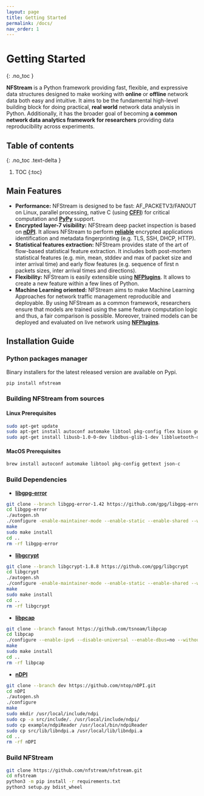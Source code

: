 ```yaml
---
layout: page
title: Getting Started
permalink: /docs/
nav_order: 1
---
```


# Getting Started
{: .no_toc }

**NFStream** is a Python framework providing fast, flexible, and expressive data structures designed to make 
working with **online** or **offline** network data both easy and intuitive. It aims to be the fundamental high-level 
building block for doing practical, **real world** network data analysis in Python. Additionally, it has the broader 
goal of becoming **a common network data analytics framework for researchers** providing data reproducibility 
across experiments.

## Table of contents
{: .no_toc .text-delta }

1. TOC
{:toc}

## Main Features

* **Performance:** NFStream is designed to be fast: AF_PACKETV3/FANOUT on Linux, parallel processing, native C 
(using [**CFFI**][cffi]) for critical computation and [**PyPy**][pypy] support.
* **Encrypted layer-7 visibility:** NFStream deep packet inspection is based on [**nDPI**][ndpi]. 
It allows NFStream to perform [**reliable**][reliable] encrypted applications identification and metadata 
fingerprinting (e.g. TLS, SSH, DHCP, HTTP).
* **Statistical features extraction:** NFStream provides state of the art of flow-based statistical feature extraction. 
It includes both post-mortem statistical features (e.g. min, mean, stddev and max of packet size and inter arrival time) 
and early flow features (e.g. sequence of first n packets sizes, inter arrival times and
directions).
* **Flexibility:** NFStream is easily extensible using [**NFPlugins**][nfplugin]. It allows to create a new 
feature within a few lines of Python.
* **Machine Learning oriented:** NFStream aims to make Machine Learning Approaches for network traffic management 
reproducible and deployable. By using NFStream as a common framework, researchers ensure that models are trained using 
the same feature computation logic and thus, a fair comparison is possible. Moreover, trained models can be deployed 
and evaluated on live network using [**NFPlugins**][nfplugin]. 

## Installation Guide

### Python packages manager

Binary installers for the latest released version are available on Pypi.

```bash
pip install nfstream
```

### Building NFStream from sources

#### Linux Prerequisites

```bash
sudo apt-get update
sudo apt-get install autoconf automake libtool pkg-config flex bison gettext libjson-c-dev
sudo apt-get install libusb-1.0-0-dev libdbus-glib-1-dev libbluetooth-dev libnl-genl-3-dev
```

#### MacOS Prerequisites

```bash
brew install autoconf automake libtool pkg-config gettext json-c
```

### Build Dependencies

* [**libgpg-error**](https://github.com/gpg/libgpg-error)

```bash
git clone --branch libgpg-error-1.42 https://github.com/gpg/libgpg-error
cd libgpg-error
./autogen.sh
./configure -enable-maintainer-mode --enable-static --enable-shared --with-pic --disable-doc --disable-nls
make
sudo make install
cd ..
rm -rf libgpg-error
```

* [**libgcrypt**](https://github.com/gpg/libgcrypt)

```bash
git clone --branch libgcrypt-1.8.8 https://github.com/gpg/libgcrypt
cd libgcrypt
./autogen.sh
./configure -enable-maintainer-mode --enable-static --enable-shared --with-pic --disable-doc
make
sudo make install
cd ..
rm -rf libgcrypt
```

* [**libpcap**](https://github.com/the-tcpdump-group/libpcap)

```bash
git clone --branch fanout https://github.com/tsnoam/libpcap
cd libpcap
./configure --enable-ipv6 --disable-universal --enable-dbus=no --without-libnl
make
sudo make install
cd ..
rm -rf libpcap
```

* [**nDPI**](https://github.com/ntop/nDPI)

```bash
git clone --branch dev https://github.com/ntop/nDPI.git
cd nDPI
./autogen.sh
./configure
make
sudo mkdir /usr/local/include/ndpi
sudo cp -a src/include/. /usr/local/include/ndpi/
sudo cp example/ndpiReader /usr/local/bin/ndpiReader
sudo cp src/lib/libndpi.a /usr/local/lib/libndpi.a
cd ..
rm -rf nDPI
```

### Build NFStream

```bash
git clone https://github.com/nfstream/nfstream.git
cd nfstream
python3 -m pip install -r requirements.txt
python3 setup.py bdist_wheel
```

[ndpi]: https://github.com/ntop/nDPI
[nfplugin]: https://www.nfstream.org/docs/api#nfplugin
[reliable]: http://people.ac.upc.edu/pbarlet/papers/ground-truth.pam2014.pdf
[pypy]: https://www.pypy.org/
[cffi]: https://cffi.readthedocs.io/en/latest/index.html

